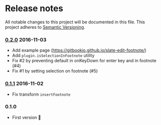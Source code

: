 # Release notes
All notable changes to this project will be documented in this file.
This project adheres to [Semantic Versioning](http://semver.org/).

### [0.2.0] 2016-11-03
  [0.2.0]: https://github.com/GitbookIO/slate-edit-footnote/compare/0.1.1...0.2.0

- Add example page (https://gitbookio.github.io/slate-edit-footnote/)
- Add `plugin.isSelectionInFootnote` utility
- Fix #2 by preventing default in onKeyDown for enter key and in footnote (#4)
- Fix #1 by setting selection on footnote (#5)

### [0.1.1] 2016-11-02
  [0.1.1]: https://github.com/GitbookIO/slate-edit-footnote/compare/0.1.0...0.1.1

- Fix transform `insertFootnote`

### 0.1.0

- First version 👏
